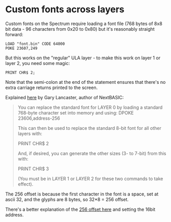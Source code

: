 # Custom fonts across layers

Custom fonts on the Spectrum require loading a font file (768 bytes of 8x8 bit data - 96 characters from 0x20 to 0x80) but it's reasonably straight forward:

```nextbasic
LOAD "font.bin" CODE 64000
POKE 23607,249
```

But this works on the "regular" ULA layer - to make this work on layer 1 or layer 2, you need some magic:

```nextbasic
PRINT CHR$ 2;
```

Note that the semi-colon at the end of the statement ensures that there's no extra carriage returns printed to the screen.

Explained [here](https://www.facebook.com/groups/ZXNextBasic/?post_id=834716357054705) by Gary Lancaster, author of NextBASIC:

> You can replace the standard font for LAYER 0 by loading a standard 768-byte character set into memory and using:
> DPOKE 23606,address-256
>
> This can then be used to replace the standard 8-bit font for all other layers with:
>
> PRINT CHR\$ 2
>
> And, if desired, you can generate the other sizes (3- to 7-bit) from this with:
>
> PRINT CHR\$ 3
>
> (You must be in LAYER 1 or LAYER 2 for these two commands to take effect).

The 256 offset is because the first character in the font is a space, set at ascii 32, and the glyphs are 8 bytes, so 32\*8 = 256 offset.

There's a better explanation of the [256 offset here](https://spectrumcomputing.co.uk/forums/viewtopic.php?p=29248#p29248) and setting the 16bit address.
